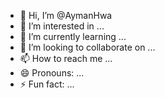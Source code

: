 - 👋 Hi, I’m @AymanHwa
- 👀 I’m interested in ...
- 🌱 I’m currently learning ...
- 💞️ I’m looking to collaborate on ...
- 📫 How to reach me ...
- 😄 Pronouns: ...
- ⚡ Fun fact: ...

<!---
AymanHwa/AymanHwa is a ✨ special ✨ repository because its `README.md` (this file) appears on your GitHub profile.
You can click the Preview link to take a look at your changes.
--->

